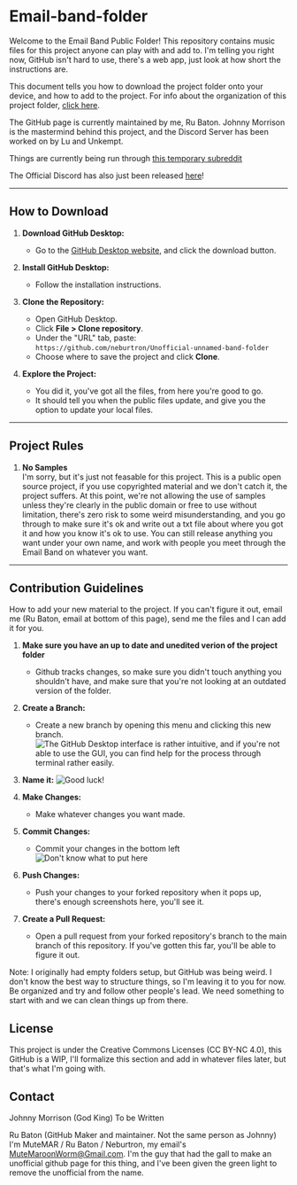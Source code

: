 # Email-band-folder

Welcome to the Email Band Public Folder! This repository contains music files for this project anyone can play with and add to. I'm telling you right now, GitHub isn't hard to use, there's a web app, just look at how short the instructions are.

This document tells you how to download the project folder onto your device, and how to add to the project. For info about the organization of this project folder, [click here](structure.md).

The GitHub page is currently maintained by me, Ru Baton. Johnny Morrison is the mastermind behind this project, and the Discord Server has been worked on by Lu and Unkempt.

Things are currently being run through [this temporary subreddit](https://www.reddit.com/r/MorrisonProductions/)

The Official Discord has also just been released [here](https://discord.com/invite/aM83vrDN)!

---

## How to Download

1. **Download GitHub Desktop:**
   - Go to the [GitHub Desktop website](https://desktop.github.com/), and click the download button.

2. **Install GitHub Desktop:**
   - Follow the installation instructions.

3. **Clone the Repository:**
   - Open GitHub Desktop.
   - Click **File > Clone repository**.  
   - Under the "URL" tab, paste:  
     `https://github.com/neburtron/Unofficial-unnamed-band-folder`  
   - Choose where to save the project and click **Clone**.

4. **Explore the Project:**  
   - You did it, you've got all the files, from here you're good to go.
   - It should tell you when the public files update, and give you the option to update your local files.

---

## Project Rules  

1. **No Samples**  
   I'm sorry, but it's just not feasable for this project. This is a public open source project, if you use copyrighted material and we don't catch it, the project suffers. At this point, we're not allowing the use of samples unless they're clearly in the public domain or free to use without limitation, there's zero risk to some weird misunderstanding, and you go through to make sure it's ok and write out a txt file about where you got it and how you know it's ok to use.
   You can still release anything you want under your own name, and work with people you meet through the Email Band on whatever you want.

---

## Contribution Guidelines

How to add your new material to the project. If you can't figure it out, email me (Ru Baton, email at bottom of this page), send me the files and I can add it for you.

1. **Make sure you have an up to date and unedited verion of the project folder**
   - Github tracks changes, so make sure you didn't touch anything you shouldn't have, and make sure that you're not looking at an outdated version of the folder.

2. **Create a Branch:**
   - Create a new branch by opening this menu and clicking this new branch.
![The GitHub Desktop interface is rather intuitive, and if you're not able to use the GUI, you can find help for the process through terminal rather easily.](ForReadme/Screenshot1.png)

3. **Name it:**
![Good luck!](ForReadme/Screenshot2.png)

4. **Make Changes:**
   - Make whatever changes you want made.

5. **Commit Changes:**
   - Commit your changes in the bottom left
![Don't know what to put here](ForReadme/Screenshot3.png)

6. **Push Changes:**
   - Push your changes to your forked repository when it pops up, there's enough screenshots here, you'll see it.

7. **Create a Pull Request:**
   - Open a pull request from your forked repository's branch to the main branch of this repository. If you've gotten this far, you'll be able to figure it out.

Note: I originally had empty folders setup, but GitHub was being weird. I don't know the best way to structure things, so I'm leaving it to you for now. Be organized and try and follow other people's lead. We need something to start with and we can clean things up from there.

## License

This project is under the Creative Commons Licenses (CC BY-NC 4.0), this GitHub is a WIP, I'll formalize this section and add in whatever files later, but that's what I'm going with.

## Contact

Johnny Morrison (God King)
To be Written

Ru Baton (GitHub Maker and maintainer. Not the same person as Johnny)
 I'm MuteMAR / Ru Baton / Neburtron, my email's [MuteMaroonWorm@Gmail.com](mailto:MuteMaroonWorm@Gmail.com). I'm the guy that had the gall to make an unofficial github page for this thing, and I've been given the green light to remove the unofficial from the name.
